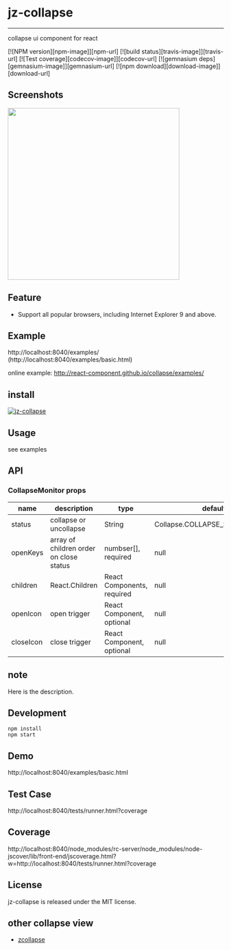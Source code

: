 # jz-collapse
---

collapse ui component for react

[![NPM version][npm-image]][npm-url]
[![build status][travis-image]][travis-url]
[![Test coverage][codecov-image]][codecov-url]
[![gemnasium deps][gemnasium-image]][gemnasium-url]
[![npm download][download-image]][download-url]


## Screenshots

<img src="" width="400"/>

## Feature

* Support all popular browsers, including Internet Explorer 9 and above.

## Example

http://localhost:8040/examples/
(http://localhost:8040/examples/basic.html)

online example: http://react-component.github.io/collapse/examples/  

## install

[![jz-collapse](https://nodei.co/npm/jz-collapse.png)](https://npmjs.org/package/jz-collapse)

## Usage

see examples

## API

### CollapseMonitor props

| name     | description    | type     | default      |
|----------|----------------|----------|--------------|
| status | collapse or uncollapse | String | Collapse.COLLAPSE_STATUS.CLOSE |
| openKeys | array of children order on close status | numbser[], required | null |
| children | React.Children | React Components, required | null |
| openIcon | open trigger | React Component, optional | null |
| closeIcon | close trigger | React Component, optional | null |

## note

Here is the description.


## Development

```
npm install
npm start
```

## Demo
http://localhost:8040/examples/basic.html

## Test Case
http://localhost:8040/tests/runner.html?coverage

## Coverage

http://localhost:8040/node_modules/rc-server/node_modules/node-jscover/lib/front-end/jscoverage.html?w=http://localhost:8040/tests/runner.html?coverage

## License
jz-collapse is released under the MIT license.

## other collapse view
- [zcollapse]()
